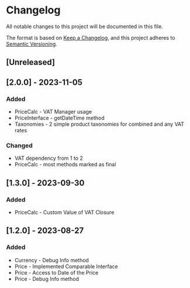 # Changelog
All notable changes to this project will be documented in this file.

The format is based on [Keep a Changelog](https://keepachangelog.com/en/1.0.0/),
and this project adheres to [Semantic Versioning](https://semver.org/spec/v2.0.0.html).

## [Unreleased]

## [2.0.0] - 2023-11-05

### Added
* PriceCalc - VAT Manager usage
* PriceInterface - getDateTime method
* Taxonomies - 2 simple product taxonomies for combined and any VAT rates

### Changed
* VAT dependency from 1 to 2
* PriceCalc - most methods marked as final

## [1.3.0] - 2023-09-30

### Added
* PriceCalc - Custom Value of VAT Closure

## [1.2.0] - 2023-08-27

### Added
* Currency - Debug Info method
* Price - Implemented Comparable Interface
* Price - Access to Date of the Price
* Price - Debug Info method
